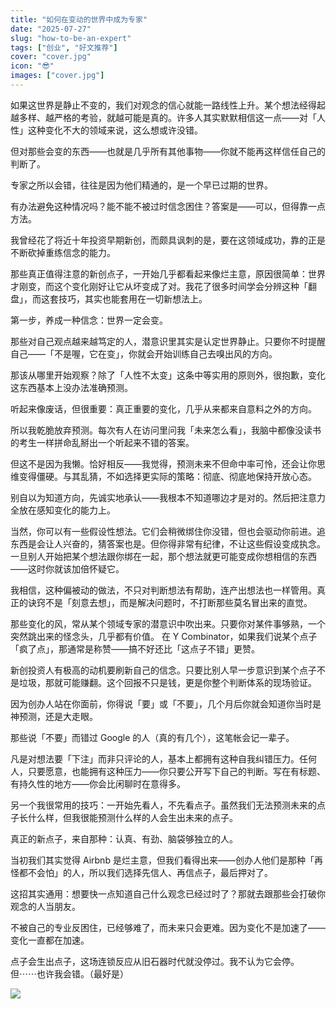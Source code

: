 ```yaml
---
title: "如何在变动的世界中成为专家"
date: "2025-07-27"
slug: "how-to-be-an-expert"
tags: ["创业", "好文推荐"]
cover: "cover.jpg"
icon: "😎"
images: ["cover.jpg"]
---
```

如果这世界是静止不变的，我们对观念的信心就能一路线性上升。某个想法经得起越多样、越严格的考验，就越可能是真的。许多人其实默默相信这一点——对「人性」这种变化不大的领域来说，这么想或许没错。



但对那些会变的东西——也就是几乎所有其他事物——你就不能再这样信任自己的判断了。



专家之所以会错，往往是因为他们精通的，是一个早已过期的世界。



有办法避免这种情况吗？能不能不被过时信念困住？答案是——可以，但得靠一点方法。



我曾经花了将近十年投资早期新创，而颇具讽刺的是，要在这领域成功，靠的正是不断砍掉重练信念的能力。



那些真正值得注意的新创点子，一开始几乎都看起来像烂主意，原因很简单：世界才刚变，而这个变化刚好让它从坏变成了对。我花了很多时间学会分辨这种「翻盘」，而这套技巧，其实也能套用在一切新想法上。



第一步，养成一种信念：世界一定会变。



那些对自己观点越来越笃定的人，潜意识里其实是认定世界静止。只要你不时提醒自己——「不是喔，它在变」，你就会开始训练自己去嗅出风的方向。



那该从哪里开始观察？除了「人性不太变」这条中等实用的原则外，很抱歉，变化这东西基本上没办法准确预测。



听起来像废话，但很重要：真正重要的变化，几乎从来都来自意料之外的方向。



所以我乾脆放弃预测。每次有人在访问里问我「未来怎么看」，我脑中都像没读书的考生一样拼命乱掰出一个听起来不错的答案。



但这不是因为我懒。恰好相反——我觉得，预测未来不但命中率可怜，还会让你思维变得僵硬。与其乱猜，不如选择更实际的策略：彻底、彻底地保持开放心态。



别自以为知道方向，先诚实地承认——我根本不知道哪边才是对的。然后把注意力全放在感知变化的能力上。



当然，你可以有一些假设性想法。它们会稍微绑住你没错，但也会驱动你前进。追东西是会让人兴奋的，猜答案也是。但你得非常有纪律，不让这些假设变成执念。
一旦别人开始把某个想法跟你绑在一起，那个想法就更可能变成你想相信的东西——这时你就该加倍怀疑它。



我相信，这种偏被动的做法，不只对判断想法有帮助，连产出想法也一样管用。真正的诀窍不是「刻意去想」，而是解决问题时，不打断那些莫名冒出来的直觉。



那些变化的风，常从某个领域专家的潜意识中吹出来。只要你对某件事够熟，一个突然跳出来的怪念头，几乎都有价值。
在 Y Combinator，如果我们说某个点子「疯了点」，那通常是称赞——搞不好还比「这点子不错」更赞。



新创投资人有极高的动机要刷新自己的信念。只要比别人早一步意识到某个点子不是垃圾，那就可能赚翻。这个回报不只是钱，更是你整个判断体系的现场验证。



因为创办人站在你面前，你得说「要」或「不要」，几个月后你就会知道你当时是神预测，还是大走眼。



那些说「不要」而错过 Google 的人（真的有几个），这笔帐会记一辈子。



凡是对想法要「下注」而非只评论的人，基本上都拥有这种自我纠错压力。任何人，只要愿意，也能拥有这种压力——你只要公开写下自己的判断。写在有标题、有持久性的地方——你会比闲聊时在意得多。



另一个我很常用的技巧：一开始先看人，不先看点子。虽然我们无法预测未来的点子长什么样，但我很能预测什么样的人会生出未来的点子。



真正的新点子，来自那种：认真、有劲、脑袋够独立的人。



当初我们其实觉得 Airbnb 是烂主意，但我们看得出来——创办人他们是那种「再怪都不会怕」的人，所以我们选择先信人、再信点子，最后押对了。



这招其实通用：想要快一点知道自己什么观念已经过时了？那就去跟那些会打破你观念的人当朋友。



不被自己的专业反困住，已经够难了，而未来只会更难。因为变化不是加速了——变化一直都在加速。



点子会生出点子，这场连锁反应从旧石器时代就没停过。我不认为它会停。
但⋯⋯也许我会错。（最好是）




![](https://prod-files-secure.s3.us-west-2.amazonaws.com/112d0858-5090-4d34-a606-b75eb8d65fd2/46476355-9cf3-4e99-9b7a-3531bc426380/1000202064.png?X-Amz-Algorithm=AWS4-HMAC-SHA256&X-Amz-Content-Sha256=UNSIGNED-PAYLOAD&X-Amz-Credential=ASIAZI2LB4666JRMF4KL%2F20250809%2Fus-west-2%2Fs3%2Faws4_request&X-Amz-Date=20250809T204717Z&X-Amz-Expires=3600&X-Amz-Security-Token=IQoJb3JpZ2luX2VjEIz%2F%2F%2F%2F%2F%2F%2F%2F%2F%2FwEaCXVzLXdlc3QtMiJHMEUCIQDuu8zCiUC882%2BjpAJp03BLeYZNqqjBa3q9%2FU1uriI1QQIgWZoZaHzU23VeGsV6L16JZWUAY58%2B7vtcrz5VBDe%2F4ncqiAQIxf%2F%2F%2F%2F%2F%2F%2F%2F%2F%2FARAAGgw2Mzc0MjMxODM4MDUiDLioxg%2BpX1Efev1kZCrcA1U5CSsOOTrP3IwG7j7S%2FdVgsbaDJPhidGyONL8ETmDiVTUGDAZEg41WEc0TB1KnHAZ6yQ1%2FSGBHCNN9qrgYjIuhV5%2F0q%2FCelwS3A6%2Fa130jyEDYOC7gHCOIF0ueJZWcNfJyHbbF4qAL38pzIiCcvtjFffZGS0snfdzmEfBuy9JGa%2Bo3y%2B7QKIm0AgF9bF5E6c%2FWjwXpBiO%2F6x%2FNBKEZU81qMlqS63P77mIaCQnl6hjttIlEHmgYMyC4h5kH1OvxemKdAkfOBVmkzx6tnSlWJ8N7qsNB8e%2B%2Fe%2FtHWsU7ii4Z2gdi%2F3tQBut3gtpRGk2OFQKfSi5eB6XBfreDlADFIpgblQJ30f8fIyVAYXgA%2FgvTbjYNkfGhgYHYgvmQog2czt9ovvz4FPMS5jaxbIl0JZzS7FRD%2FS5AP%2F8qQhEM7BFlGyVLMN%2BMTliExUWdDY4T%2FuChsy4m1rWBLx73eEev7O56ggYjk%2B1fsoL4IhauvT20J%2BcF1PZXvG0k9eJ3JMfc6dtG07Kp%2BH5eQykKpgME7uWYKfMHHOVNbeUxfjpfVUxyvVi%2B0qwCojFG%2FzsAEhLuZE3fUABjPMZmYJ%2FvCru52yNAWyoGsRR95bLtAbBwZCYhdkluAXE3GhqxHmnxMO3M3sQGOqUBolfQLPFDXGATxE365nOLwLgw8309zsqbkSvDgITt2BbjaCv7nz857dmPvtjiqhuVN4GipyL%2FaUOgxLr01unmVIyLrrib7XWNwCVbWxhzmI70EuBK0NKiILOko7Y8KZqsRFlW1pPHWVQde3XgxiGKUIwuzN5Dr1Z5rU94KKk63Kx1dgzEAolxU9MFdS41PrpvLTrh6%2BLKusZGgi0FiI11IjeHwJ4w&X-Amz-Signature=57291f67a31ac96dada0945b6cd6f714b004619e59980ee621be0d7c076eb5b9&X-Amz-SignedHeaders=host&x-amz-checksum-mode=ENABLED&x-id=GetObject)


